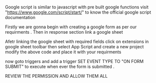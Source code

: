 Google script is similar to javascript with pre built google functions visit "https://www.google.com/script/start/" to know the official google script documentation

Firstly we are gonna begin with creating a google form as per our requirments . Then in response section link a google sheet 

Afetr linking the google sheet with required fields click on extensions in google sheet toolbar then select App Script and create a new project modify the above code and place it with your requirments

 now goto triggers and add a trigger 
 SET EVENT TYPE TO "ON FORM SUBMIT" to execute when ever the form is submitted .
 
 REVIEW THE PERMISSION AND ALLOW THEM ALL
